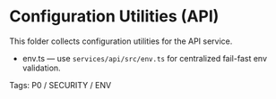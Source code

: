 # Configuration Utilities (API)

This folder collects configuration utilities for the API service.

- env.ts — use `services/api/src/env.ts` for centralized fail-fast env validation.

Tags: P0 / SECURITY / ENV
